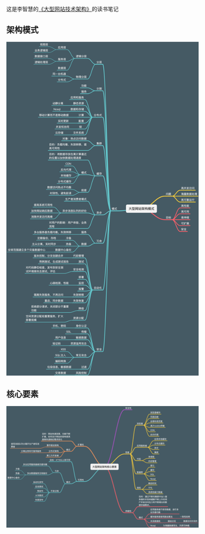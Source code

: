 这是李智慧的[《大型网站技术架构》](https://book.douban.com/subject/25723064/)的读书笔记

## 架构模式

![大型网站架构模式](/images/功能在诗外/大型网站技术架构/大型网站架构模式.png)

## 核心要素

![大型网站架构核心要素](/images/功能在诗外/大型网站技术架构/大型网站架构核心要素.png)

